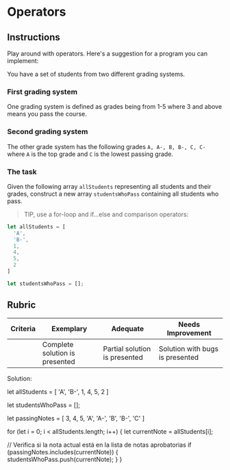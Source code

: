 # Operators

## Instructions

Play around with operators. Here's a suggestion for a program you can implement:

You have a set of students from two different grading systems.

### First grading system

One grading system is defined as grades being from 1-5 where 3 and above means you pass the course.

### Second grading system

The other grade system has the following grades `A, A-, B, B-, C, C-` where `A` is the top grade and `C` is the lowest passing grade.

### The task

Given the following array `allStudents` representing all students and their grades, construct a new array `studentsWhoPass` containing all students who pass.

> TIP, use a for-loop and if...else and comparison operators:

```javascript
let allStudents = [
  'A',
  'B-',
  1,
  4,
  5,
  2
]

let studentsWhoPass = [];
```

## Rubric

| Criteria | Exemplary                      | Adequate                      | Needs Improvement               |
| -------- | ------------------------------ | ----------------------------- | ------------------------------- |
|          | Complete solution is presented | Partial solution is presented | Solution with bugs is presented |






Solution:

let allStudents = [
  'A',
  'B-',
  1,
  4,
  5,
  2
]


let studentsWhoPass = [];


let passingNotes = [
	3,
	4,
	5,
	'A',
	'A-',
	'B',
	'B-',
	'C'
]


for (let i = 0; i < allStudents.length; i++) {
  let currentNote = allStudents[i];

  // Verifica si la nota actual está en la lista de notas aprobatorias
  if (passingNotes.includes(currentNote)) {
    studentsWhoPass.push(currentNote);
  }
}
